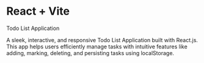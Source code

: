 # React + Vite

Todo List Application

A sleek, interactive, and responsive Todo List Application built with React.js. This app helps users efficiently manage tasks with intuitive features like adding, marking, deleting, and persisting tasks using localStorage.
